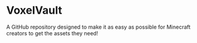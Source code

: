 # VoxelVault
A GitHub repository designed to make it as easy as possible for Minecraft creators to get the assets they need!
